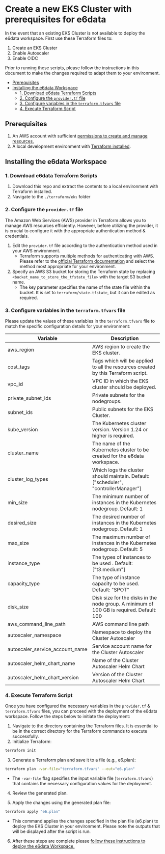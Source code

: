 # Create a new EKS Cluster with prerequisites for e6data <!-- omit in toc -->

In the event that an existing EKS Cluster is not available to deploy the e6data workspace. First use these Terraform files to:
1. Create an EKS Cluster
2. Enable Autoscaler
3. Enable OIDC

Prior to running these scripts, please follow the instructions in this document to make the changes required to adapt them to your environment.

- [Prerequisites](#prerequisites)
- [Installing the e6data Workspace](#installing-the-e6data-workspace)
  - [1. Download e6data Terraform Scripts](#1-download-e6data-terraform-scripts)
  - [2. Configure the `provider.tf` file](#2-configure-the-providertf-file)
  - [3. Configure variables in the `terraform.tfvars` file](#3-configure-variables-in-the-terraformtfvars-file)
  - [4. Execute Terraform Script](#4-execute-terraform-script)

## Prerequisites

1. An AWS account with sufficient [permissions to create and manage resources.](https://docs.e6data.com/product-documentation/workspaces/creating-workspaces-in-aws-v2-k8s#deployment-overview-and-resource-provisioning)
2. A local development environment with [Terraform installed](https://docs.e6data.com/product-documentation/workspaces/creating-workspaces-in-aws-v2-k8s#installing-terraform-locally-optional).

## Installing the e6data Workspace

### 1. Download e6data Terraform Scripts

   1. Download this repo and extract the contents to a local environment with Terraform installed.
   2. Navigate to the `./terraform/eks` folder

### 2. Configure the `provider.tf` file

The Amazon Web Services (AWS) provider in Terraform allows you to manage AWS resources efficiently. However, before utilizing the provider, it is crucial to configure it with the appropriate authentication method & credentials.

1. Edit the `provider.tf` file according to the authentication method used in your AWS environment.
   - Terraform supports multiple methods for authenticating with AWS. Please refer to the [official Terraform documentation](https://registry.terraform.io/providers/hashicorp/aws/latest/docs#authentication-and-configuration) and select the method most appropriate for your environment.
2. Specify an AWS S3 bucket for storing the Terraform state by replacing `<bucket_name_to_store_the_tfstate_file>` with the target S3 bucket name.
   - The key parameter specifies the name of the state file within the bucket. It is set to `terraform/state.tfstate`, but it can be edited as required.

### 3. Configure variables in the `terraform.tfvars` file

Please update the values of these variables in the `terraform.tfvars` file to match the specific configuration details for your environment:

| Variable                        | Description                                                                              |
|---------------------------------|------------------------------------------------------------------------------------------|
| aws_region                      | AWS region to create the EKS cluster.                                                    |
| cost_tags                       | Tags which will be applied to all the resources created by this Terraform script.        |
| vpc_id                          | VPC ID in which the EKS cluster should be deployed.                                      |
| private_subnet_ids              | Private subnets for the nodegroups.                                                      |
| subnet_ids                      | Public subnets for the EKS Cluster.                                                      |
| kube_version                    | The Kubernetes cluster version. Version 1.24 or higher is required.                      |
| cluster_name                    | The name of the Kubernetes cluster to be created for the e6data workspace.               |
| cluster_log_types               | Which logs the cluster should maintain. Default: ["scheduler", "controllerManager"]      |
| min_size                        | The minimum number of instances in the Kubernetes nodegroup. Default: 1                  |
| desired_size                    | The desired number of instances in the Kubernetes nodegroup. Default: 1                  |
| max_size                        | The maximum number of instances in the Kubernetes nodegroup. Default: 5                  |
| instance_type                   | The types of instances to be used . Default: ["t3.medium"]                               |
| capacity_type                   | The type of instance capacity to be used. Default: "SPOT"                                |
| disk_size                       | Disk size for the disks in the node group. A minimum of 100 GB is required. Default: 100 |
| aws_command_line_path           | AWS command line path                                                                    |
| autoscaler_namespace            | Namespace to deploy the Cluster Autoscaler                                               |
| autoscaler_service_account_name | Service account name for the Cluster Autoscaler                                          |
| autoscaler_helm_chart_name      | Name of the Cluster Autoscaler Helm Chart                                                |
| autoscaler_helm_chart_version   | Version of the Cluster Autoscaler Helm Chart                                             |

### 4. Execute Terraform Script

Once you have configured the necessary variables in the `provider.tf` & `terraform.tfvars` files, you can proceed with the deployment of the e6data workspace. Follow the steps below to initiate the deployment:

1. Navigate to the directory containing the Terraform files. It is essential to be in the correct directory for the Terraform commands to execute successfully.
2. Initialize Terraform:

```bash
terraform init
```
3. Generate a Terraform plan and save it to a file (e.g., e6.plan):

```bash
terraform plan -var-file="terraform.tfvars" --out="e6.plan"
```

- The `-var-file` flag specifies the input variable file (`terraform.tfvars`) that contains the necessary configuration values for the deployment.

4. Review the generated plan.

5. Apply the changes using the generated plan file:

```bash
terraform apply "e6.plan"
```

   - This command applies the changes specified in the plan file (e6.plan) to deploy the EKS Cluster in your environment. Please note the outputs that will be displayed after the script is run.

6. After these steps are complete please [follow these instructions to deploy the e6data Workspace.](/aws/README.md)